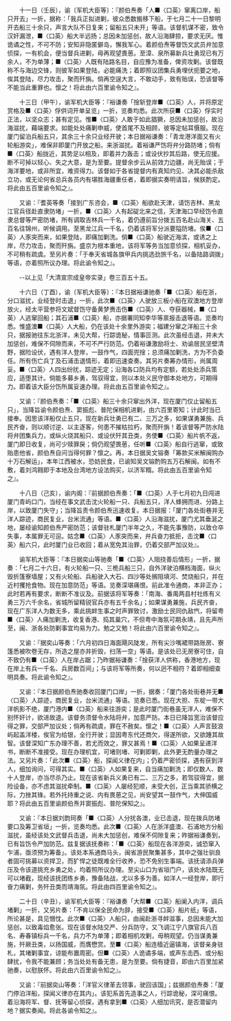 <!-- { "loadSidebar": true } -->
　　十一日（壬辰），谕〔军机大臣等〕：『颜伯焘奏「人■〈口英〉窜离口岸，船只开去」一折，据称：「我兵正拟进剿，彼众悉数搬移下船，于七月二十一日黎明开去船三十余只，声言大队不日复来；留船五只未开」等语。该督机谋不密，致令汉奸漏泄，■〈口英〉船大半远扬；总因未加惩创，故人沿海肆掠，要求无厌。惟诡谲之性，不可不防；安知非隐匿僻岛，懈我军心。着颜伯焘等督饬文武员弁加意侦探，一有机会，便当督兵进剿，毋再观望畏葸。至漳、泉所募新兵壮勇现已有万余人，不为单薄；■〈口英〉人既有陆路名目，自应豫为准备，俾资攻剿。该督既称不与海边交锋，则彼军如果登陆，必能痛洗；着即照议团集兵勇埋伏扼要之地，俟其登陆，尽力攻击，聚而歼旃。倘再空逞大言，不敢动手，致有贻误，恐该督等不能当此重罪也。懔之！将此由六百里谕令知之』。

　　十三日（甲午），谕军机大臣等：『裕谦奏「捦斩登岸■〈口英〉人，并将原定赏格及■〈口英〉俘供词开单呈览」一折，览奏均悉。此次所获■〈口英〉俘实时正法，以坚众志；甚有定见。惟■〈口英〉人敢于如此猖獗，总因未加惩创，故沿海滋扰，藉端要求。如能处处痛剿申威，使首尾不及相顾，彼等定帖耳慑服。现在厦门留泊兵船五只，其余三十余只业经开驶；本日据裕谦奏：「青龙港洋面又有火轮船游奕」，难保非即厦门开放之船，来浙滋扰。着裕谦严饬将弁分路防堵；倘有■〈口英〉船拢近，其势足以相及，即着并力轰击；或设伏抄其后路，使无应援。断不可掉以轻心、失之大意，是为至要。提督余步云从前效力边疆，尚无贻误；于海洋要地，或非所宜，难资得力。该督如于各省提督内有真知灼见、决其必能杀敌立功，或无论何省总兵各员内有堪胜海疆重任者，着即据实奏明请旨，候朕酌定。将此由五百里谕令知之』。

　　又谕：『耆英等奏「接到广东咨会，■〈口英〉船欲赴天津，请饬吉林、黑龙江官兵径赴直隶防堵」一折，■〈口英〉人有起碇北来之信，天津海口早经饬令直隶总督等严密防堵，所有调取吉林兵一千名，着仍遵前旨分拨五百名赴山海关、五百名往锦州，听候调用。至黑龙江兵一千名，仍着该将军分派要隘防堵。俟■〈口英〉人豕突而来，如果登陆，即痛加剿洗。倘■〈口英〉船驶近海滨，或诱之上岸，尽力攻击，聚而歼旃。盛京为根本重地，该将军等务当加意侦探，相机妥办，不可稍有疏虞。至另片奏：「于奉天省城各旗甲兵内挑选劲旅千名，以备陆路调拨」等语，亦着照所议办理。将此谕令知之』。

　　--以上见「大清宣宗成皇帝实录」卷三百五十五。

　　十六日（丁酉），谕〔军机大臣等〕：『本日据裕谦驰奏「■〈口英〉船在浙，分口滋扰，业经登时击退」一折，此次■〈口英〉人驶放三板小船在双澳地方登岸放火，经太平营参将文斌督饬守备黄梦赉击伤■〈口英〉人、夺获器械，■〈口英〉人逃窜回船；其石浦■〈口英〉船，亦据署同知李华等禀报击退等语。览奏均悉。惟盛澳■〈口英〉人大船，仍在该处十余里外游奕；福建分窜之洋船三十余只，据报驰往东北浙洋，未见大帮，行踪诡秘，情事叵测。此次虽经击退，并未大加惩创，难保不伺隙而来，不可不严行防范。仍着裕谦激励将士、劝谕居民坚壁清野，据险设伏，遇有洋人登岸，一鼓作气，四面兜捦；总须痛加剿洗，方为不负委任。所有伤亡兵丁及石浦击退情形，着即迅速查奏。其另片奏筹办情形，尚属周妥。■〈口英〉人四出纷扰，踪迹无定；沿海各口防兵均有定额，若处处添兵策应，适堕其计。倘能多募乡勇，驾驭得宜，则以本处义民守御本处地方，可期得力。即着该大臣分饬所属妥速办理。将此由五百里谕令知之』。

　　又谕：『颜伯焘奏：「■〈口英〉船三十余只窜出外洋，现在厦门仅止留船五只」，当降旨谕令颜伯焘、窦振彪、普陀保相机进剿，由六百里寄知；计此时当已接奉。因思该洋船仅止五只，现在新兵壮勇已有二、三万之多，如果谋勇兼施、兵民齐奋，则以顺讨逆、以主逐客，何患不摧枯拉朽，聚而歼旃！着该督等严防水陆将弁团集兵力，或纵火烧其船只、或设伏歼其丑类，务使■〈口英〉船片帆不返，厦门即日收复，尚可少赎罪戾；倘仍观望畏葸，任听■〈口英〉船自行逃窜，或致贻患他省，颜伯焘自问当得何罪？懔之。再，本日据吴文镕奏「筹款买米解闽购办十万石解运」，本年江西被水，恐妨民食，已谕知吴文镕酌购五万石解闽。如有不敷，着刘鸿翱即于本地及台湾地方设法购买，以济军糈。将此由五百里谕令知之』。

　　十八日（己亥），谕内阁：『前据颜伯焘奏：「■〈口英〉人于七月初九日闯进厦门青屿口门，当经在事文武击沈火轮船一只、兵船五只，洋人蜂拥而进、分路上岸，以致厦门失守」；当降旨责令颜伯焘迅速收复。本日据报：「厦门各处街巷并无洋人踪迹，商民复业，台米流通」等语。■〈口英〉人沿海滋扰，厦门尤其垂涎之地，屡经谕知颜伯焘严密防范；该督驻札厦门半年之久，不能先事豫防，以致仓卒失事，本属罪无可逭。姑念■〈口英〉人豕突而来，弁兵奋力抵拒，击沈■〈口英〉船六只，此时厦门业已收回；着从宽免其治罪，仍着交部严加议处』。

　　谕军机大臣等：『本日据奕山等驰奏「■〈口英〉人阻挠善后情形」一折，据奏：「七月二十六日，有火轮船一只、三桅兵船三只，自外洋驶泊横档海面，纵火毁折篷寮墙屋；又有火轮船、兵船驶入大石、四沙等处搁阻填河、焚烧船只，并在近村攫抢食物。现在加意防范」等语。览奏深堪痛恨。前此准令通商，本非正办；此时若再有要求，断断不准议及。前据该将军等奏：「南海、番禺两县村社练有义勇三万六千余名，省城所留精锐官兵亦有五千余名」；如果谋勇兼施，兵民齐奋，现在广东洋人为数无多，乘此挑衅生事之时声罪致讨，激励士民同仇敌忾，将留粤■〈口英〉人痛加剿洗，收复香港、捣其巢穴，不但粤中海氛可期永靖，且先声所至，闽、浙各处防剿事宜均易为力。勉之又勉！将此由六百里谕令知之』。

　　又谕：『据奕山等奏：「六月初四日海面飓风陡发，所有尖沙嘴裙带路账房、寮篷悉被吹卷无存，所造之屋亦并折毁，扫荡一空」等语。是该处已无房寮可住，自不致仍有■〈口英〉人在岸占踞；乃昨据裕谦奏：「捦获洋人供称，香港地方，现在岸上有兵一千名、兵房数百间」；与该将军等所奏，何以迥不相符？着即相细查明具奏。将此谕令知之』。

　　又谕：『本日据颜伯焘驰奏收回厦门口岸」一折，据奏：「厦门各处街巷并无■〈口英〉人踪迹，商民复业，台米流通」等语。览奏已悉。现在大担、东椗一带大洋帆影不绝，厦门港内■〈口英〉船来往游奕；是此时厦门街巷虽无洋人，难保不别怀奸计，欲进故退。该督务须督令水陆将弁，加意严防。本日已降旨宽治该督应得之罪，交部严加议处；倘再有疏虞，罪在不赦矣。懔之！■〈口英〉人声言鼓浪屿起盖洋楼，俟官为给银，全行开驶；显因粤东代还商欠，得遂所欲，又欲踵其故智。该督深知广东办理不善，若尤而效之，罪又甚焉！■〈口英〉人如果呈递洋书，断断不准接受。现在办理机宜，可堵则堵、可剿即剿，此外更无酌量办理之法。又另片奏：「此次■〈口英〉船，探闻义律在内」；仍着严密侦探，遇有获到洋人，细加询问，可得其实。■〈口英〉人如果复来，自当痛加剿洗；即仅数人、数十人登岸，亦当尽杀乃止。现在该省新兵义勇已有二、三万之多，若驾驭得宜，据险设备，亦不虑其滋扰牵制。■〈口英〉人屡经犯顺，未受大创，正当乘其骄横之际，力挫其锋。若外托持重之说、内有畏葸之见，尚安望其一鼓作气，大伸国威耶？将此由五百里谕颜伯焘并窦振彪、普陀保知之』。

　　又谕：『本日据刘韵珂奏「■〈口英〉人分扰各澳，业已击退，现在拨兵防堵要口及筹卫省垣」一折，览奏均悉。此次■〈口英〉人在浙洋盛澳、石浦地方分船滋扰，虽经该处文武督兵击退，尚未大加惩创，难保不伺隙复来；昨据裕谦奏到，已有旨饬令严加防范。兹复据该抚奏称：「■〈口英〉船现在各洋游奕，诚恐窜入乍浦，亟须预为筹备」。该处本系通商马头，闽省游民聚集甚多，其中之强壮驯良者固可挑募以资捍卫，而犷悍之徒既难全行收养，恐不免别生事端。该抚请添兵弹压及令该道挑充乡勇之处，均着照所议办理。至尖山口为省垣门户，该处水陆既无可以堵截，现经该抚团练乡勇，豫备陆战，尤以多多为善。如洋人一经登岸，即行奋力痛剿，务歼丑类而靖海氛。将此由四百里谕令知之』。

　　二十日（辛丑），谕军机大臣等：『裕谦奏「大帮■〈口英〉船阑入内洋，调兵堵剿」一折，又另片奏：「不肯以保全民命为辞，接受■〈口英〉船片纸」等语，所论甚是，具见悃忱。此次■〈口英〉人船只，由闽赴浙寻衅滋事，总因未能大加惩创，以致毒焰愈张。现在该督水陆交严、分兵防守，又飞调江宁八旗官兵八百名、寿春镇标兵一千名，兵力不为单薄；即着相机攻剿，毋稍观望。仍当谋勇兼施，歼厥丑类，以扬国威，而膺懋赏。至■〈口英〉船连樯近逼镇海，该督亲身驻札，其堵剿事宜，谅能布置周密。但■〈口英〉人诡谲多端，或声东击西、或分船肆扰，令我不能兼顾；务当处处有备无患，是为至要。倘有捷音，即由六百里加紧驰奏，以慰朕怀。将此由六百里谕令知之』。

　　又谕：『前据奕山等奏：「洋官义律革去领事，驶回该国」；兹据颜伯焘奏：「厦门停泊洋船，探闻义律亦在其内」。该犯系首先造事之人，行踪诡秘，深可痛恨。着沿海将军、督、抚等留心侦探，遇有拿到■〈口英〉人细加讯究，是否潜留内地？据实奏闻。将此各谕令知之』。

